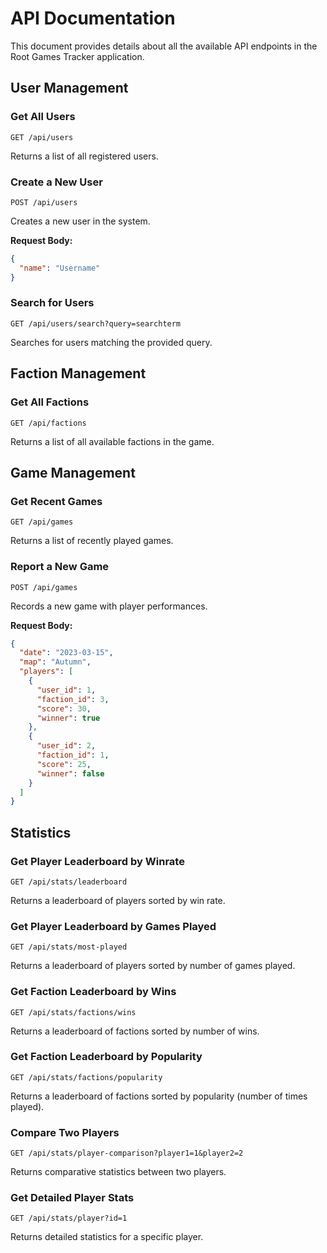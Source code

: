 # API Documentation

This document provides details about all the available API endpoints in the Root Games Tracker application.

## User Management

### Get All Users
```
GET /api/users
```
Returns a list of all registered users.

### Create a New User
```
POST /api/users
```
Creates a new user in the system.

**Request Body:**
```json
{
  "name": "Username"
}
```

### Search for Users
```
GET /api/users/search?query=searchterm
```
Searches for users matching the provided query.

## Faction Management

### Get All Factions
```
GET /api/factions
```
Returns a list of all available factions in the game.

## Game Management

### Get Recent Games
```
GET /api/games
```
Returns a list of recently played games.

### Report a New Game
```
POST /api/games
```
Records a new game with player performances.

**Request Body:**
```json
{
  "date": "2023-03-15",
  "map": "Autumn",
  "players": [
    {
      "user_id": 1,
      "faction_id": 3,
      "score": 30,
      "winner": true
    },
    {
      "user_id": 2,
      "faction_id": 1,
      "score": 25,
      "winner": false
    }
  ]
}
```

## Statistics

### Get Player Leaderboard by Winrate
```
GET /api/stats/leaderboard
```
Returns a leaderboard of players sorted by win rate.

### Get Player Leaderboard by Games Played
```
GET /api/stats/most-played
```
Returns a leaderboard of players sorted by number of games played.

### Get Faction Leaderboard by Wins
```
GET /api/stats/factions/wins
```
Returns a leaderboard of factions sorted by number of wins.

### Get Faction Leaderboard by Popularity
```
GET /api/stats/factions/popularity
```
Returns a leaderboard of factions sorted by popularity (number of times played).

### Compare Two Players
```
GET /api/stats/player-comparison?player1=1&player2=2
```
Returns comparative statistics between two players.

### Get Detailed Player Stats
```
GET /api/stats/player?id=1
```
Returns detailed statistics for a specific player. 